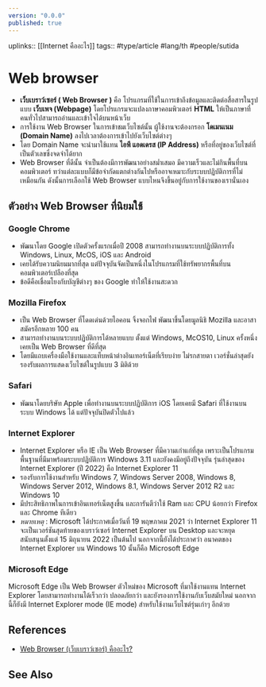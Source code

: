 ```yaml
---
version: "0.0.0"
published: true
---
```

uplinks:: [[Internet คืออะไร]]
tags:: #type/article #lang/th #people/sutida
# Web browser
- **เว็บเบราว์เซอร์ ( Web Browser )** คือ โปรแกรมที่ใช้ในการเข้าถึงข้อมูลและติดต่อสื่อสารในรูปแบบ **เว็บเพจ (Webpage)** โดยโปรแกรมจะแปลงภาษาคอมพิวเตอร์ **HTML** ให้เป็นภาษาที่คนทั่วไปสามารถอ่านและเข้าใจได้บนหน้าเว็บ
- การใช้งาน Web Browser ในการเข้าชมเว็บไซต์นั้น ผู้ใช้งานจะต้องกรอก **โดเมนเนม (Domain Name)** ลงไปเวลาต้องการเข้าไปยังเว็บไซต์ต่างๆ 
- โดย Domain Name จะนำมาใช้แทน **ไอพี แอดเดรส (IP Address)** หรือที่อยู่ของเว็บไซต์ที่เป็นตัวเลขซึ่งจดจำได้ยาก
- Web Browser ที่ดีนั้น จำเป็นต้องมีการพัฒนาอย่างสม่ำเสมอ มีความเร็วและไม่กินพื้นที่บนคอมพิวเตอร์ ทว่าแต่ละแบบก็มีข้อจำกัดแตกต่างกันไปหรืออาจเหมาะกับระบบปฏิบัติการที่ไม่เหมือนกัน ดังนั้นการเลือกใช้ Web Browser แบบไหนจึงขึ้นอยู่กับการใช้งานของเรานั่นเอง

## ตัวอย่าง Web Browser ที่นิยมใช้
### Google Chrome
- พัฒนาโดย Google เปิดตัวครั้งแรกเมื่อปี 2008 สามารถทำงานบนระบบปฏิบัติการทั้ง Windows, Linux, McOS, iOS และ Android 
- เคยได้รับความนิยมมากที่สุด แต่ปัจจุบันจัดเป็นหนึ่งในโปรแกรมที่ใช้ทรัพยากรพื้นที่บนคอมพิวเตอร์เปลืองที่สุด 
- ข้อดีคือเชื่อมโยงกับบัญชีต่างๆ ของ Google ทำให้ใช้งานสะดวก

### Mozilla Firefox
- เป็น Web Browser ที่โดดเด่นด้วยไอคอน จิ้งจอกไฟ พัฒนาขึ้นโดยมูลนิธิ Mozilla และอาสาสมัครอีกหลาย 100 คน 
- สามารถทำงานบนระบบปฏิบัติการได้หลายแบบ ตั้งแต่ Windows, McOS10, Linux ครั้งหนึ่งเคยเป็น Web Browser ที่ดีที่สุด
- โดยมีแถบเครื่องมือใช้งานและแท็บหน้าต่างอินเทอร์เน็ตที่เรียบง่าย ไม่รกสายตา เวอร์ชั่นล่าสุดยังรองรับผลการแสดงเว็บไซต์ในรูปแบบ 3 มิติด้วย

### Safari 
- พัฒนาโดยบริษัท Apple เพื่อทำงานบนระบบปฏิบัติการ iOS โดยเคยมี Safari ที่ใช้งานบนระบบ Windows ได้ แต่ปัจจุบันปิดตัวไปแล้ว

### Internet Explorer
- Internet Explorer หรือ IE เป็น Web Browser ที่มีความเก่าแก่ที่สุด เพราะเป็นโปรแกรมพื้นฐานที่มีมาพร้อมระบบปฏิบัติการ Windows 3.11 และยังคงมีอยู่ถึงปัจจุบัน รุ่นล่าสุดของ Internet Explorer (ปี 2022) คือ Internet Explorer 11 
- รองรับการใช้งานสำหรับ Windows 7, Windows Server 2008, Windows 8, Windows Server 2012, Windows 8.1, Windows Server 2012 R2 และ Windows 10 
- มีประสิทธิภาพในการเข้าอินเทอร์เน็ตสูงขึ้น และการันตีว่าใช้ Ram และ CPU น้อยกว่า Firefox และ Chrome ทีเดียว
- *หมายเหตุ*  :  Microsoft ได้ประกาศเมื่อวันที่ 19 พฤษภาคม 2021 ว่า Internet Explorer 11 จะเป็นเวอร์ชันสุดท้ายของเบราว์เซอร์ Internet Explorer บน Desktop และจะหยุดสนับสนุนตั้งแต่ 15 มิถุนายน 2022 เป็นต้นไป นอกจากนี้ยังได้ประกาศว่า อนาคตของ Internet Explorer บน Windows 10 นั้นก็คือ Microsoft Edge

### Microsoft Edge
Microsoft Edge เป็น Web Browser ตัวใหม่ของ Microsoft ที่มาใช้งานแทน Internet Explorer โดยสามารถทำงานได้เร็วกว่า ปลอดภัยกว่า และยังรองการใช้งานกับเว็บสมัยใหม่ นอกจากนี้ก็ยังมี Internet Explorer mode (IE mode) สำหรับใช้งานเว็บไซต์รุ่นเก่าๆ อีกด้วย

## References
- [Web Browser (เว็บเบราว์เซอร์) คืออะไร?](https://www.thaibusinesssearch.com/marketing/web-browser/)

## See Also
